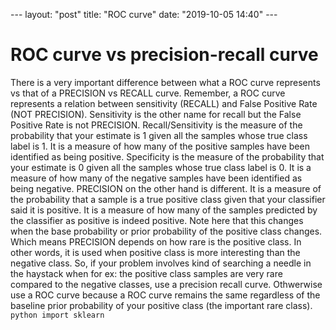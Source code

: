 <attachment contenteditable="false" data-atts="%5B%5D" data-aid=".atts-6d8b066b-9ff3-403c-b94c-a28c2e8a3bb4"></attachment><p>--- layout: "post" 
title: "ROC curve" date: "2019-10-05 14:40" --- 
# ROC curve vs precision-recall curve 

There is a very important difference between what a ROC curve represents vs that of a PRECISION vs RECALL curve. 
Remember, a ROC curve represents a relation between sensitivity (RECALL) and False Positive Rate (NOT PRECISION). Sensitivity is the other name for recall but the False Positive Rate is not PRECISION. Recall/Sensitivity is the measure of the probability that your estimate is 1 given all the samples whose true class label is 1. It is a measure of how many of the positive samples have been identified as being positive. Specificity is the measure of the probability that your estimate is 0 given all the samples whose true class label is 0. It is a measure of how many of the negative samples have been identified as being negative. PRECISION on the other hand is different. It is a measure of the probability that a sample is a true positive class given that your classifier said it is positive. It is a measure of how many of the samples predicted by the classifier as positive is indeed positive. Note here that this changes when the base probability or prior probability of the positive class changes. Which means PRECISION depends on how rare is the positive class. In other words, it is used when positive class is more interesting than the negative class. So, if your problem involves kind of searching a needle in the haystack when for ex: the positive class samples are very rare compared to the negative classes, use a precision recall curve. Othwerwise use a ROC curve because a ROC curve remains the same regardless of the baseline prior probability of your positive class (the important rare class). ```python import sklearn ```</p><p><br></p>